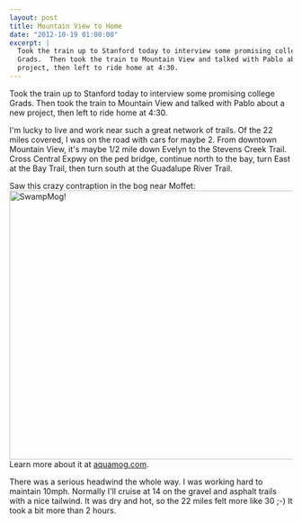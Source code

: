 ```yaml
---
layout: post
title: Mountain View to Home
date: "2012-10-19 01:00:00"
excerpt: |
  Took the train up to Stanford today to interview some promising college
  Grads.  Then took the train to Mountain View and talked with Pablo about a new
  project, then left to ride home at 4:30.
---
```


Took the train up to Stanford today to interview some promising college Grads. Then took the train to Mountain View and talked with Pablo about a new project, then left to ride home at 4:30.

I'm lucky to live and work near such a great network of trails. Of the 22 miles covered, I was on the road with cars for maybe 2. From downtown Mountain View, it's maybe 1/2 mile down Evelyn to the Stevens Creek Trail. Cross Central Expwy on the ped bridge, continue north to the bay, turn East at the Bay Trail, then turn south at the Guadalupe River Trail.

Saw this crazy contraption in the bog near Moffet:
<a href="http://www.flickr.com/photos/thenobot/8103696785/" title="AquaMog! by thenobot, on Flickr"><img src="https://farm9.staticflickr.com/8044/8103696785_db5249d95e_z.jpg" width="640" height="478" alt="SwampMog!"></a>
Learn more about it at <a href="http://aquamog.com/">aquamog.com</a>.

There was a serious headwind the whole way. I was working hard to maintain 10mph. Normally I'll cruise at 14 on the gravel and asphalt trails with a nice tailwind. It was dry and hot, so the 22 miles felt more like 30 ;-) It took a bit more than 2 hours.
